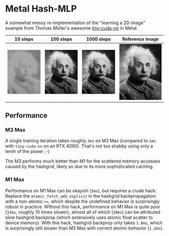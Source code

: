 # Metal Hash-MLP
A somewhat messy re-implementation of the "learning a 2D image" example from Thomas Müller's awesome [tiny-cuda-nn](https://github.com/NVlabs/tiny-cuda-nn) in Metal.

| 10 steps | 100 steps | 1000 steps | Reference image |
|:---:|:---:|:---:|:---:|
| ![10steps](assets/10.jpg) | ![100steps](assets/100.jpg) | ![1000steps](assets/1000.jpg) | ![reference](Sources/examples/albert.jpg) |

## Performance

### M3 Max
A single training iteration takes roughly `3ms` on M3 Max (compared to `1ms` with `tiny-cuda-nn` on an RTX 4090).
That's not too shabby using only a tenth of the power ;-)

The M3 performs much better than M1 for the scattered memory accesses caused by the hashgrid, likely so due to its more sophisticated caching.

### M1 Max
Performance on M1 Max can be okayish (`5ms`), but requires a crude hack: Replace the `atomic_fetch_add_explicit` in the hashgrid backpropagation with a non-atomic `+=`, which despite the undefined behavior is surprisingly robust in practice.
Without this hack, performance on M1 Max is quite poor (`33ms`, roughly 10 times slower), almost all of which (`30ms`) can be attributed slow hashgrid backprop (which extensively uses atomic float scatter to device memory).
With this hack, hashgrid backprop only takes `1.8ms`, which is surprisingly still slower than M3 Max with correct atomic behavior (`1.2ms`).

